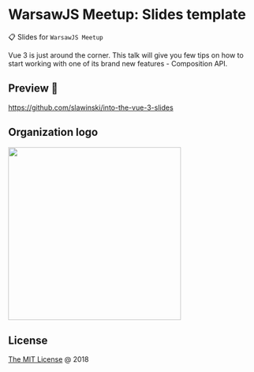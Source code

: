 # WarsawJS Meetup: Slides template

:clipboard: Slides for `WarsawJS Meetup`

Vue 3 is just around the corner. This talk will give you few tips on how to start working with one of its brand new features - Composition API.

## Preview 🚀

<https://github.com/slawinski/into-the-vue-3-slides>

## Organization logo

<img src="./vendors/shower-warsawjs/images/logo.svg" width="350"/>

## License

[The MIT License](http://en.wikipedia.org/wiki/MIT_License) @ 2018

